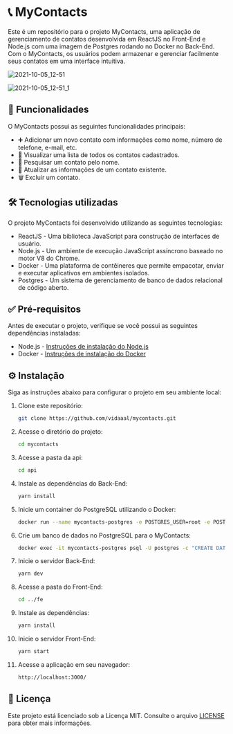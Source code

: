 # 📞 MyContacts

Este é um repositório para o projeto MyContacts, uma aplicação de gerenciamento de contatos desenvolvida em ReactJS no Front-End e Node.js com uma imagem de Postgres rodando no Docker no Back-End. Com o MyContacts, os usuários podem armazenar e gerenciar facilmente seus contatos em uma interface intuitiva.

![2021-10-05_12-51](https://user-images.githubusercontent.com/72178841/136058395-9c6f4be5-9858-4207-8afa-fbb79d429005.png)

![2021-10-05_12-51_1](https://user-images.githubusercontent.com/72178841/136058432-a6d43cc4-82c4-443e-8b43-50302c3e76d1.png)

## 🚀 Funcionalidades

O MyContacts possui as seguintes funcionalidades principais:

- ➕ Adicionar um novo contato com informações como nome, número de telefone, e-mail, etc.
- 👀 Visualizar uma lista de todos os contatos cadastrados.
- 🔎 Pesquisar um contato pelo nome.
- 🔄 Atualizar as informações de um contato existente.
- 🗑️ Excluir um contato.

## 🛠️ Tecnologias utilizadas

O projeto MyContacts foi desenvolvido utilizando as seguintes tecnologias:

- ReactJS - Uma biblioteca JavaScript para construção de interfaces de usuário.
- Node.js - Um ambiente de execução JavaScript assíncrono baseado no motor V8 do Chrome.
- Docker - Uma plataforma de contêineres que permite empacotar, enviar e executar aplicativos em ambientes isolados.
- Postgres - Um sistema de gerenciamento de banco de dados relacional de código aberto.

## ✅ Pré-requisitos

Antes de executar o projeto, verifique se você possui as seguintes dependências instaladas:

- Node.js - [Instruções de instalação do Node.js](https://nodejs.org)
- Docker - [Instruções de instalação do Docker](https://docs.docker.com/get-docker/)

## ⚙️ Instalação

Siga as instruções abaixo para configurar o projeto em seu ambiente local:

1. Clone este repositório:

    ```bash
    git clone https://github.com/vidaaal/mycontacts.git
    ```
    
2. Acesse o diretório do projeto:

    ```bash
    cd mycontacts
    ```

4. Acesse a pasta da api:

    ```bash
    cd api
    ```

3. Instale as dependências do Back-End:

    ```bash
    yarn install
    ```

4. Inicie um container do PostgreSQL utilizando o Docker:

    ```bash
    docker run --name mycontacts-postgres -e POSTGRES_USER=root -e POSTGRES_PASSWORD=root -p 5432:5432 -d postgres
    ```

5. Crie um banco de dados no PostgreSQL para o MyContacts:

    ```bash
    docker exec -it mycontacts-postgres psql -U postgres -c "CREATE DATABASE mycontacts"
    ```

6. Inicie o servidor Back-End:

    ```bash
    yarn dev
    ```

7. Acesse a pasta do Front-End:

    ```bash
    cd ../fe
    ```

8. Instale as dependências:

    ```bash
    yarn install
    ```

8. Inicie o servidor Front-End:

    ```bash
    yarn start
    ```

9. Acesse a aplicação em seu navegador:

    ```bash
    http://localhost:3000/
    ```
    
## 📝 Licença

Este projeto está licenciado sob a Licença MIT. Consulte o arquivo [LICENSE](LICENSE) para obter mais informações.
